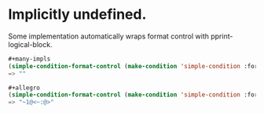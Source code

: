 # Implicitly undefined.
Some implementation automatically wraps format control with pprint-logical-block.

```lisp
#+many-impls
(simple-condition-format-control (make-condition 'simple-condition :format-control ""))
=> ""

#+allegro
(simple-condition-format-control (make-condition 'simple-condition :format-control ""))
=> "~1@<~:@>"
```
